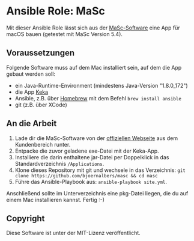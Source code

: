 # Ansible Role: MaSc

Mit dieser Ansible Role lässt sich aus der [MaSc-Software](http://kv-it-gmbh.de/masc/)
eine App für macOS bauen (getestet mit MaSc Version 5.4).

## Voraussetzungen

Folgende Software muss auf dem Mac installiert sein, auf dem die App gebaut
werden soll:

- ein Java-Runtime-Environment (mindestens Java-Version "1.8.0_172")
- die App [Keka](http://www.kekaosx.com/de/)
- Ansible, z.B. über [Homebrew](https://brew.sh/index_de) mit dem Befehl `brew install ansible`
- git (z.B. über XCode)

## An die Arbeit

1. Lade dir die MaSc-Software von der [offiziellen
   Webseite](http://kv-it-gmbh.de) aus dem Kundenbereich runter.
2. Entpacke die zuvor geladene exe-Datei mit der Keka-App.
3. Installiere die darin enthaltene jar-Datei per Doppelklick in das
   Standardverzeichnis `/Applications`.
4. Klone dieses Repository mit git und wechsele in das Verzeichnis:
   `git clone https://github.com/bjoernalbers/masc && cd masc`
5. Führe das Ansible-Playbook aus: `ansible-playbook site.yml`.

Anschließend sollte im Unterverzeichnis eine pkg-Datei liegen, die du auf einem
Mac installieren kannst.
Fertig :-)

## Copyright

Diese Software ist unter der MIT-Lizenz veröffentlicht.
